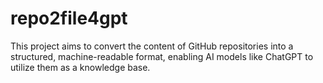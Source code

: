 # repo2file4gpt

This project aims to convert the content of GitHub repositories into a structured, machine-readable format, enabling AI models like ChatGPT to utilize them as a knowledge base.
